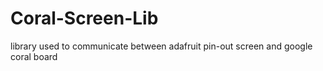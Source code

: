# Coral-Screen-Lib
library used to communicate between adafruit pin-out screen and google coral board
